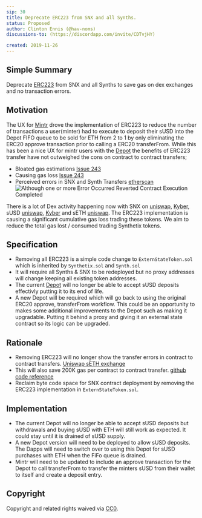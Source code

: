 ```yaml
---
sip: 30
title: Deprecate ERC223 from SNX and all Synths.
status: Proposed
author: Clinton Ennis (@hav-noms)
discussions-to: (https://discordapp.com/invite/CDTvjHY)

created: 2019-11-26
---
```


<!--You can leave these HTML comments in your merged SIP and delete the visible duplicate text guides, they will not appear and may be helpful to refer to if you edit it again. This is the suggested template for new SIPs. Note that an SIP number will be assigned by an editor. When opening a pull request to submit your SIP, please use an abbreviated title in the filename, `sip-draft_title_abbrev.md`. The title should be 44 characters or less.-->

## Simple Summary

<!--"If you can't explain it simply, you don't understand it well enough." Provide a simplified and layman-accessible explanation of the SIP.-->

Deprecate [ERC223](https://github.com/ethereum/EIPs/issues/223) from SNX and all Synths to save gas on dex exchanges and no transaction errors.

## Motivation

<!--The motivation is critical for SIPs that want to change Synthetix. It should clearly explain why the existing protocol specification is inadequate to address the problem that the SIP solves. SIP submissions without sufficient motivation may be rejected outright.-->

The UX for [Mintr](https://mintr.synthetix.io) drove the implementation of ERC223 to reduce the number of transactions a user(minter) had to execute to deposit their sUSD into the Depot FIFO queue to be sold for ETH from 2 to 1 by only eliminating the ERC20 approve transaction prior to calling a ERC20 transferFrom. While this has been a nice UX for mintr users with the [Depot](https://contracts.synthetix.io/Depot) the benefits of ERC223 transfer have not outweighed the cons on contract to contract transfers;

- Bloated gas estimations [Issue 243](https://github.com/Synthetixio/synthetix/issues/243)
- Causing gas loss [Issue 243](https://github.com/Synthetixio/synthetix/issues/243)
- Perceived errors in SNX and Synth Transfers [etherscan](https://etherscan.io/address/0xe9cf7887b93150d4f2da7dfc6d502b216438f244)
  ![Although one or more Error Occurred Reverted Contract Execution Completed](https://user-images.githubusercontent.com/799038/69776252-943b6d80-11ef-11ea-97b5-d01f849cff8b.png)

There is a lot of Dex activity happening now with SNX on [uniswap](https://uniswap.info/token/0xc011a73ee8576fb46f5e1c5751ca3b9fe0af2a6f), [Kyber](https://tracker.kyber.network/#/tokens/0xc011a73ee8576fb46f5e1c5751ca3b9fe0af2a6f), sUSD [uniswap](https://uniswap.info/token/0x57ab1ec28d129707052df4df418d58a2d46d5f51), [Kyber](https://tracker.kyber.network/#/tokens/0x57ab1ec28d129707052df4df418d58a2d46d5f51) and sETH [uniswap](https://uniswap.info/token/0x5e74c9036fb86bd7ecdcb084a0673efc32ea31cb).
The ERC223 implementation is causing a significant cumulative gas loss trading these tokens. We aim to reduce the total gas lost / consumed trading Synthetix tokens.

## Specification

<!--The technical specification should describe the syntax and semantics of any new feature.-->

- Removing all ERC223 is a simple code change to `ExternStateToken.sol` which is inherited by `Synthetix.sol` and `Synth.sol`
- It will require all Synths & SNX to be redeployed but no proxy addresses will change keeping all existing token addresses.
- The current [Depot](https://contracts.synthetix.io/Depot) will no longer be able to accept sUSD deposits effectivly putting it to its end of life.
- A new Depot will be required which will go back to using the original ERC20 approve, transferFrom workflow. This could be an opportunity to makes some additional improvements to the Depot such as making it upgradable. Putting it behind a proxy and giving it an external state contract so its logic can be upgraded.

## Rationale

<!--The rationale fleshes out the specification by describing what motivated the design and why particular design decisions were made. It should describe alternate designs that were considered and related work, e.g. how the feature is supported in other languages. The rationale may also provide evidence of consensus within the community, and should discuss important objections or concerns raised during discussion.-->

- Removing ERC223 will no longer show the transfer errors in contract to contract transfers. [Uniswap sETH exchange](https://etherscan.io/address/0xe9cf7887b93150d4f2da7dfc6d502b216438f244)
- This will also save 200K gas per contract to contract transfer. [github code reference](https://github.com/Synthetixio/synthetix/blob/v2.14.0/contracts/TokenFallbackCaller.sol#L52)
- Reclaim byte code space for SNX contract deployment by removing the ERC223 implementation in `ExternStateToken.sol`.

## Implementation

<!--The implementations must be completed before any SIP is given status "Implemented", but it need not be completed before the SIP is "Approved". While there is merit to the approach of reaching consensus on the specification and rationale before writing code, the principle of "rough consensus and running code" is still useful when it comes to resolving many discussions of API details.-->

- The current Depot will no longer be able to accept sUSD deposits but withdrawals and buying sUSD with ETH will still work as expected. It could stay until it is drained of sUSD supply.
- A new Depot version will need to be deployed to allow sUSD deposits. The Dapps will need to switch over to using this Depot for sUSD purchases with ETH when the FiFo queue is drained.
- Mintr will need to be updated to include an approve transaction for the Depot to call transferFrom to transfer the minters sUSD from their wallet to itself and create a deposit entry.

## Copyright

Copyright and related rights waived via [CC0](https://creativecommons.org/publicdomain/zero/1.0/).

